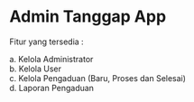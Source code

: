 # Admin Tanggap App

Fitur yang tersedia :

a. Kelola Administrator<br>
b. Kelola User<br>
c. Kelola Pengaduan (Baru, Proses dan Selesai)<br>
d. Laporan Pengaduan<br>
